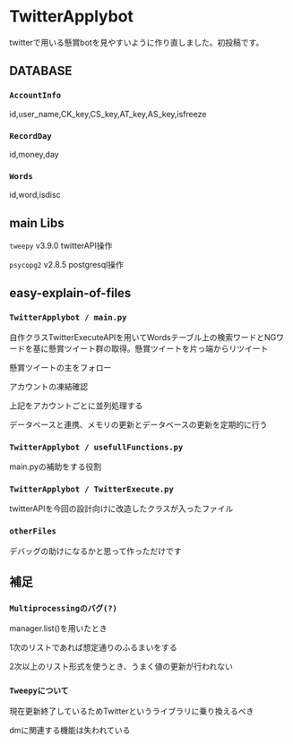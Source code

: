 # TwitterApplybot
twitterで用いる懸賞botを見やすいように作り直しました。初投稿です。


## DATABASE

### ``AccountInfo``

id,user_name,CK_key,CS_key,AT_key,AS_key,isfreeze


### ``RecordDay``

id,money,day


### ``Words``

id,word,isdisc


## main Libs

``tweepy``   v3.9.0   twitterAPI操作

``psycopg2`` v2.8.5   postgresql操作



## easy-explain-of-files
### ``TwitterApplybot / main.py``

自作クラスTwitterExecuteAPIを用いてWordsテーブル上の検索ワードとNGワードを基に懸賞ツイート群の取得。懸賞ツイートを片っ端からリツイート

懸賞ツイートの主をフォロー

アカウントの凍結確認

上記をアカウントごとに並列処理する

データベースと連携、メモリの更新とデータベースの更新を定期的に行う


### ``TwitterApplybot / usefullFunctions.py``

main.pyの補助をする役割


### ``TwitterApplybot / TwitterExecute.py``

twitterAPIを今回の設計向けに改造したクラスが入ったファイル


### ``otherFiles``

デバッグの助けになるかと思って作っただけです

## 補足
### ``Multiprocessingのバグ(?)``

manager.list()を用いたとき

1次のリストであれば想定通りのふるまいをする

2次以上のリスト形式を使うとき、うまく値の更新が行われない


### ``Tweepyについて``

現在更新終了しているためTwitterというライブラリに乗り換えるべき

dmに関連する機能は失われている

